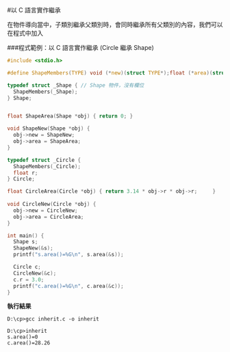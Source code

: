 #以 C 語言實作繼承

在物件導向當中，子類別繼承父類別時，會同時繼承所有父類別的內容，我們可以在程式中加入

###程式範例：以 C 語言實作繼承 (Circle 繼承 Shape)

```c
#include <stdio.h>

#define ShapeMembers(TYPE) void (*new)(struct TYPE*);float (*area)(struct TYPE*)

typedef struct _Shape { // Shape 物件，沒有欄位
  ShapeMembers(_Shape);
} Shape;


float ShapeArea(Shape *obj) { return 0; }

void ShapeNew(Shape *obj) {
  obj->new = ShapeNew;
  obj->area = ShapeArea;
}

typedef struct _Circle {
  ShapeMembers(_Circle);
  float r;
} Circle;

float CircleArea(Circle *obj) { return 3.14 * obj->r * obj->r;     }
   
void CircleNew(Circle *obj) {
  obj->new = CircleNew;
  obj->area = CircleArea;
}

int main() {
  Shape s;
  ShapeNew(&s);
  printf("s.area()=%G\n", s.area(&s));

  Circle c;
  CircleNew(&c);
  c.r = 3.0;
  printf("c.area()=%G\n", c.area(&c));
}
```

**執行結果**

    D:\cp>gcc inherit.c -o inherit

    D:\cp>inherit
    s.area()=0
    c.area()=28.26